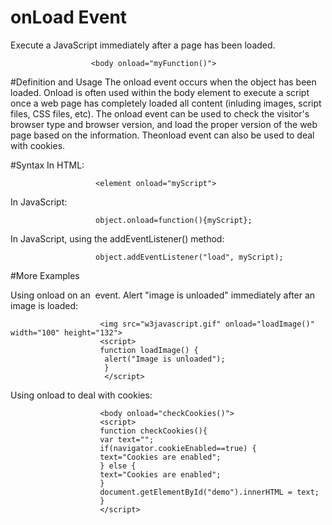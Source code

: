 # onLoad Event
Execute a JavaScript immediately after a page has been loaded.

                      <body onload="myFunction()">
                      
#Definition and Usage 
The onload event occurs when the object has been loaded.
Onload is often used within the body element to execute a script once a web page has completely loaded all content
(inluding images, script files, CSS files, etc). 
The onload event can be used to check the visitor's browser type and browser version, and load the proper version 
of the web page based on the information.
Theonload event can also be used to deal with cookies.

#Syntax
In HTML:

                       <element onload="myScript">
                       
In JavaScript:

                       object.onload=function(){myScript};
                       
In JavaScript, using the addEventListener() method:

                       object.addEventListener("load", myScript);
                       
#More Examples

Using onload on an <img> event. Alert "image is unloaded" immediately after an image is loaded:

                        <img src="w3javascript.gif" onload="loadImage()" width="100" height="132">
                        <script>
                        function loadImage() {
                         alert("Image is unloaded");
                         }
                         </script>
                         
Using onload to deal with cookies:

                        <body onload="checkCookies()">
                        <script>
                        function checkCookies(){
                        var text="";
                        if(navigator.cookieEnabled==true) {
                        text="Cookies are enabled";
                        } else {
                        text="Cookies are enabled";
                        }
                        document.getElementById("demo").innerHTML = text;
                        }
                        </script>
                        
